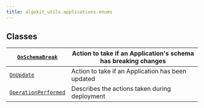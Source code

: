 ```yaml
---
title: algokit_utils.applications.enums
---
```


## Classes

| [`OnSchemaBreak`](/reference/algokit-utils-py/api/OnSchemaBreak#algokit_utils.applications.enums.OnSchemaBreak)                | Action to take if an Application's schema has breaking changes |
| ------------------------------------------------------------------------------------------------------------------------------ | -------------------------------------------------------------- |
| [`OnUpdate`](/reference/algokit-utils-py/api/OnUpdate#algokit_utils.applications.enums.OnUpdate)                               | Action to take if an Application has been updated              |
| [`OperationPerformed`](/reference/algokit-utils-py/api/OperationPerformed#algokit_utils.applications.enums.OperationPerformed) | Describes the actions taken during deployment                  |
